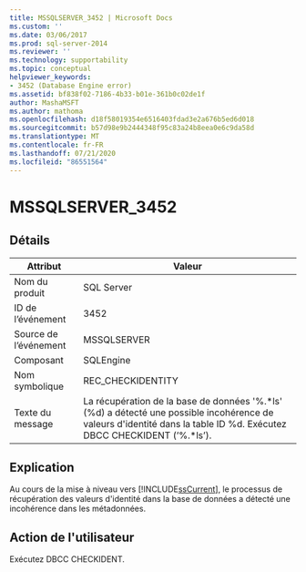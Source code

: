 ```yaml
---
title: MSSQLSERVER_3452 | Microsoft Docs
ms.custom: ''
ms.date: 03/06/2017
ms.prod: sql-server-2014
ms.reviewer: ''
ms.technology: supportability
ms.topic: conceptual
helpviewer_keywords:
- 3452 (Database Engine error)
ms.assetid: bf838f02-7186-4b33-b01e-361b0c02de1f
author: MashaMSFT
ms.author: mathoma
ms.openlocfilehash: d18f58019354e6516403fdad3e2a676b5ed6d018
ms.sourcegitcommit: b57d98e9b2444348f95c83a24b8eea0e6c9da58d
ms.translationtype: MT
ms.contentlocale: fr-FR
ms.lasthandoff: 07/21/2020
ms.locfileid: "86551564"
---
```

# <a name="mssqlserver_3452"></a>MSSQLSERVER_3452
    
## <a name="details"></a>Détails  
  
|Attribut|Valeur|  
|-|-|  
|Nom du produit|SQL Server|  
|ID de l’événement|3452|  
|Source de l’événement|MSSQLSERVER|  
|Composant|SQLEngine|  
|Nom symbolique|REC_CHECKIDENTITY|  
|Texte du message|La récupération de la base de données '%.*ls' (%d) a détecté une possible incohérence de valeurs d'identité dans la table ID %d. Exécutez DBCC CHECKIDENT (’%.\*ls’).|  
  
## <a name="explanation"></a>Explication  
 Au cours de la mise à niveau vers [!INCLUDE[ssCurrent](../../includes/sscurrent-md.md)], le processus de récupération des valeurs d'identité dans la base de données a détecté une incohérence dans les métadonnées.  
  
## <a name="user-action"></a>Action de l'utilisateur  
 Exécutez DBCC CHECKIDENT.  
  
  
